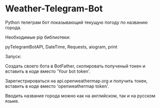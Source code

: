 # Weather-Telegram-Bot
Python телеграм бот показывающий текущую погоду по названию города.


Необходимые pip библиотеки:

pyTelegramBotAPI, DateTime, Requests, aiogram, print

Запуск:

Создать своего бота в BotFather, скопировать полученый токен и вставить в коде вместо 'Your bot token'.

Зарегистрироваться на api.openweathermap.org и получить токен, вставить в коде вместо 'openweathermap token'.

Вводить название города можно как на английском, так и на русском языке.
